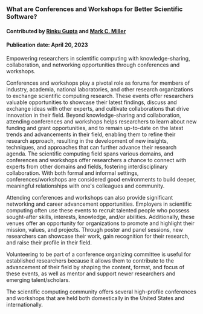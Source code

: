 ### What are Conferences and Workshops for Better Scientific Software?
#### Contributed by [Rinku Gupta](https://github.com/rinkug) and [Mark C. Miller](https://github.com/markcmiller86)
#### Publication date: April 20, 2023

<!--- deck start --->
Empowering researchers in scientific computing with knowledge-sharing, collaboration, and networking opportunities through conferences and workshops.
<!--- deck end --->

<!--- body start --->

Conferences and workshops play a pivotal role as forums for members of industry, academia, national laboratories, and other research organizations to exchange scientific computing research. 
These events offer researchers valuable opportunities to showcase their latest findings, discuss and exchange ideas with other experts, and cultivate collaborations that drive innovation in their field. 
Beyond knowledge-sharing and collaboration, attending conferences and workshops helps researchers to learn about new funding and grant opportunities, and to remain up-to-date on the latest trends and advancements in their field, enabling them to refine their research approach, resulting in the development of new insights, techniques, and approaches that can further advance their research agenda. 
The scientific computing field spans various domains, and conferences and workshops offer researchers a chance to connect with experts from other domains and fields, fostering interdisciplinary collaboration. 
With both formal and informal settings, conferences/workshops are considered good environments to build deeper, meaningful relationships with one's colleagues and community.

Attending conferences and workshops can also provide significant networking and career advancement opportunities. 
Employers in scientific computing often use these events to recruit talented people who possess sought-after skills, interests, knowledge, and/or abilities. 
Additionally, these venues offer an opportunity for organizations to promote and highlight their mission, values, and projects. 
Through poster and panel sessions, new researchers can showcase their work, gain recognition for their research, and raise their profile in their field.

Volunteering to be part of a conference organizing committee is useful for established researchers because it allows them to contribute to the advancement of their field by shaping the content, format, and focus of these events, as well as mentor and support newer researchers and emerging talent/scholars.

The scientific computing community offers several high-profile conferences and workshops that are held both domestically in the United States and internationally.

<!--- body end  --->

 
<!---
Publish: yes
Pinned: yes
Topics: conferences and workshops
RSS update: 2023-20-04
--->
